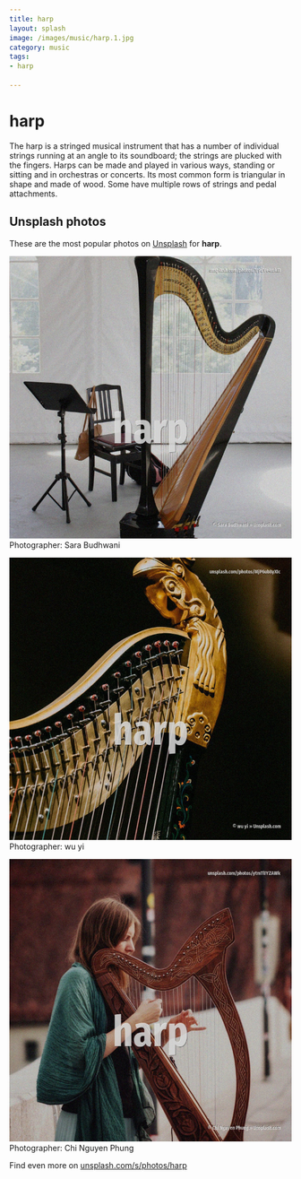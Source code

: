 ```yaml
---
title: harp
layout: splash
image: /images/music/harp.1.jpg
category: music
tags:
- harp

---
```

# harp

The harp is a stringed musical instrument that has a number of individual strings running at an 
angle to its soundboard; the strings are plucked with the fingers.
Harps can be made and played in various ways, standing or sitting and in orchestras or concerts.
 Its most common form is triangular in shape and made of wood.
 Some have multiple rows of strings and pedal attachments.

 
## Unsplash photos
These are the most popular photos on [Unsplash](https://unsplash.com) for **harp**.
 
![harp](/images/music/harp.1.jpg)
Photographer:  Sara Budhwani
 
![harp](/images/music/harp.2.jpg)
Photographer:  wu yi
 
![harp](/images/music/harp.3.jpg)
Photographer:  Chi Nguyen Phung
 
Find even more on [unsplash.com/s/photos/harp](https://unsplash.com/s/photos/harp)
 
